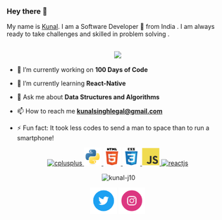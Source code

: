 ### Hey there 👋
My name is [Kunal](https://twitter.com/Kunal_j10). I am a Software Developer 🚀 from India . I am always ready to take challenges and skilled in problem solving .
<br/>
<br/>

<p style="text-align: center;">
<img src='https://raw.githubusercontent.com/halfrost/halfrost/master/icons/header_.png'>
</p>

- 🔭 I’m currently working on **100 Days of Code**

- 🌱 I’m currently learning **React-Native**

- 💬 Ask me about **Data Structures and Algorithms**

- 📫 How to reach me **kunalsinghlegal@gmail.com**

- ⚡ Fun fact: It took less codes to send a man to space than to run a smartphone!

<p align="center">
  <a href="https://www.w3schools.com/cpp/" target="_blank"> <img src="https://github.com/isocpp/logos/blob/master/cpp_logo.svg" alt="cplusplus" width="40" height="40"/> </a>
  <a href="https://www.python.org" target="_blank"> <img src="https://raw.githubusercontent.com/devicons/devicon/master/icons/python/python-original.svg" alt="python" width="40" height="40"/> </a> 
  <a href="https://www.w3.org/html/" target="_blank"> <img src="https://raw.githubusercontent.com/devicons/devicon/master/icons/html5/html5-original-wordmark.svg" alt="html5" width="40" height="40"/> </a>
  <a href="https://www.w3schools.com/css/" target="_blank"> <img src="https://raw.githubusercontent.com/devicons/devicon/master/icons/css3/css3-original-wordmark.svg" alt="css3" width="40" height="40"/> </a>
  <a href="https://developer.mozilla.org/en-US/docs/Web/JavaScript" target="_blank"> <img src="https://raw.githubusercontent.com/devicons/devicon/master/icons/javascript/javascript-original.svg" alt="javascript" width="40" height="40"/> </a> 
  <a href="https://reactnative.dev/" target="_blank"> <img src="https://raw.githubusercontent.com/kristerkari/react-native-svg-transformer/HEAD/images/react-native-logo.png" alt="reactjs" width="40" height="40"/> </a> 
   
</p>

<p align="center">
  &nbsp;<img align="center" src="https://github-readme-stats.vercel.app/api?username=kunal-j10&show_icons=true&locale=en&theme=tokyonight" alt="kunal-j10" />
</p>

<p align="center">
<a href="https://twitter.com/kunal_j10"><img src="https://github.com/aritraroy/social-icons/blob/master/twitter-icon.png?raw=true" width="60"></a>
<a href="https://instagram.com/kunal_j10"><img src="https://github.com/aritraroy/social-icons/blob/master/instagram-icon.png?raw=true" width="60"></a>
</p>
